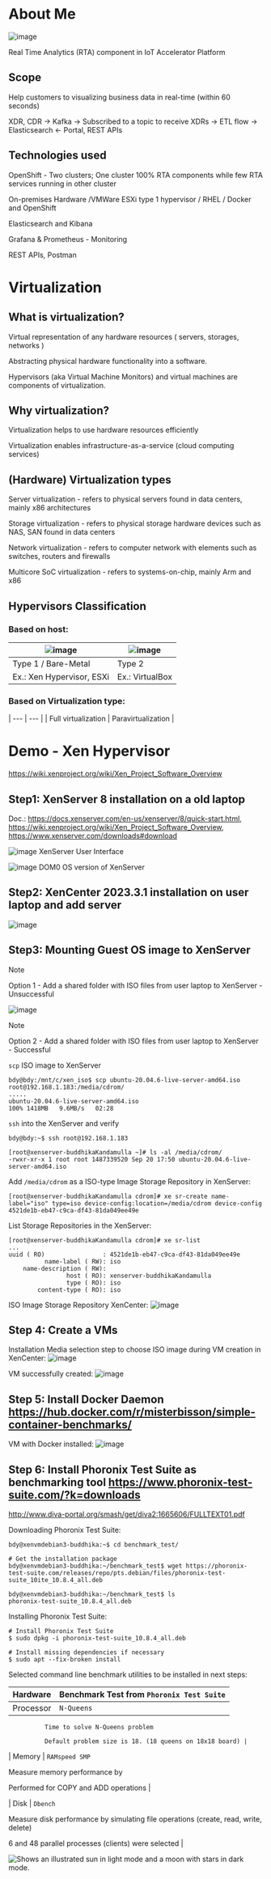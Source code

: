 # About Me
![image](https://github.com/BuddhiPriyashan/XEN-Demo/assets/18088808/8a48bbe4-f92a-4e45-999c-3aaf7f0be150)

Real Time Analytics (RTA) component in IoT Accelerator Platform
## Scope
Help customers to visualizing business data in real-time (within 60 seconds)

XDR, CDR → Kafka → Subscribed to a topic to receive XDRs → ETL flow → Elasticsearch ← Portal, REST APIs

## Technologies used
OpenShift - Two clusters; One cluster 100% RTA components while few RTA services running in other cluster

On-premises Hardware /VMWare ESXi type 1 hypervisor / RHEL / Docker and OpenShift

Elasticsearch and Kibana

Grafana & Prometheus - Monitoring 

REST APIs, Postman

# Virtualization

## What is virtualization?
Virtual representation of any hardware resources ( servers, storages, networks ) 

Abstracting physical hardware functionality into a software. 

Hypervisors (aka Virtual Machine Monitors) and virtual machines are components of virtualization. 

## Why virtualization?
Virtualization helps to use hardware resources efficiently 

Virtualization enables infrastructure-as-a-service (cloud computing services)

## (Hardware) Virtualization types
Server virtualization - refers to physical servers found in data centers, mainly x86 architectures

Storage virtualization - refers to physical storage hardware devices such as NAS, SAN found in data centers

Network virtualization - refers to computer network with elements such as switches, routers and firewalls

Multicore SoC virtualization - refers to systems-on-chip, mainly Arm and x86

## Hypervisors Classification

### Based on host:

| ![image](https://github.com/BuddhiPriyashan/XEN-Demo/assets/18088808/9795b82c-2731-4b4e-84bd-29c5bd5b312e) | ![image](https://github.com/BuddhiPriyashan/XEN-Demo/assets/18088808/6e091fcf-a5a9-4b47-9e25-24c60bc16e75) |
| --- | --- |
| Type 1 / Bare-Metal | Type 2 |
| Ex.: Xen Hypervisor, ESXi | Ex.: VirtualBox |

### Based on Virtualization type:
| --- | --- |
| Full virtualization | Paravirtualization |

# Demo - Xen Hypervisor
https://wiki.xenproject.org/wiki/Xen_Project_Software_Overview

## Step1: XenServer 8 installation on a old laptop
Doc.: https://docs.xenserver.com/en-us/xenserver/8/quick-start.html, https://wiki.xenproject.org/wiki/Xen_Project_Software_Overview, 
https://www.xenserver.com/downloads#download

![image](https://github.com/BuddhiPriyashan/XEN-Demo/assets/18088808/5c4fd7e6-0721-4f06-b3f2-b20ede07c2db)
XenServer User Interface

![image](https://github.com/BuddhiPriyashan/XEN-Demo/assets/18088808/2be1ef83-1769-4b9e-8072-df87b6dcd3ff)
DOM0 OS version of XenServer

## Step2: XenCenter 2023.3.1 installation on user laptop and add server

![image](https://github.com/BuddhiPriyashan/XEN-Demo/assets/18088808/8807a529-f4b9-442c-9bae-ff7a001da475)

## Step3: Mounting Guest OS image to XenServer

> [!NOTE]
> Option 1 - Add a shared folder with ISO files from user laptop to XenServer - Unsuccessful

![image](https://github.com/BuddhiPriyashan/XEN-Demo/assets/18088808/2d4c41a4-2bf1-43b0-8142-9ad8e8180f95)

> [!NOTE]
> Option 2 - Add a shared folder with ISO files from user laptop to XenServer - Successful


`scp` ISO image to XenServer
```shell
bdy@bdy:/mnt/c/xen_iso$ scp ubuntu-20.04.6-live-server-amd64.iso root@192.168.1.183:/media/cdrom/
.....
ubuntu-20.04.6-live-server-amd64.iso                               100% 1418MB   9.6MB/s   02:28    
```

```ssh``` into the XenServer and verify
```shell
bdy@bdy:~$ ssh root@192.168.1.183

[root@xenserver-buddhikaKandamulla ~]# ls -al /media/cdrom/
-rwxr-xr-x 1 root root 1487339520 Sep 20 17:50 ubuntu-20.04.6-live-server-amd64.iso
```
Add ```/media/cdrom``` as a ISO-type Image Storage Repository in XenServer:
```shell
[root@xenserver-buddhikaKandamulla cdrom]# xe sr-create name-label="iso" type=iso device-config:location=/media/cdrom device-config
4521de1b-eb47-c9ca-df43-81da049ee49e
```

List Storage Repositories in the XenServer:

```shell
[root@xenserver-buddhikaKandamulla cdrom]# xe sr-list
...
uuid ( RO)                : 4521de1b-eb47-c9ca-df43-81da049ee49e
          name-label ( RW): iso
    name-description ( RW):
                host ( RO): xenserver-buddhikaKandamulla
                type ( RO): iso
        content-type ( RO): iso
```
ISO Image Storage Repository XenCenter:
![image](https://github.com/BuddhiPriyashan/XEN-Demo/assets/18088808/1a253ff4-6c18-4581-9904-d627fc5af230)

## Step 4: Create a VMs
Installation Media selection step to choose ISO image during VM creation in XenCenter:
![image](https://github.com/BuddhiPriyashan/XEN-Demo/assets/18088808/d96d94a9-be5b-4ccb-88b8-2ba9650097d2)

VM successfully created:
![image](https://github.com/BuddhiPriyashan/XEN-Demo/assets/18088808/0486bf0d-1d7f-4c79-862c-eab45524a051)

## Step 5: Install Docker Daemon  https://hub.docker.com/r/misterbisson/simple-container-benchmarks/
VM with Docker installed:
![image](https://github.com/BuddhiPriyashan/XEN-Demo/assets/18088808/cde606f3-2f14-4ef7-aa5d-53e9558c1503)

## Step 6: Install Phoronix Test Suite as benchmarking tool https://www.phoronix-test-suite.com/?k=downloads

http://www.diva-portal.org/smash/get/diva2:1665606/FULLTEXT01.pdf

Downloading Phoronix Test Suite:
```shell
bdy@xenvmdebian3-buddhika:~$ cd benchmark_test/

# Get the installation package
bdy@xenvmdebian3-buddhika:~/benchmark_test$ wget https://phoronix-test-suite.com/releases/repo/pts.debian/files/phoronix-test-suite_10ite_10.8.4_all.deb

bdy@xenvmdebian3-buddhika:~/benchmark_test$ ls
phoronix-test-suite_10.8.4_all.deb
```

Installing Phoronix Test Suite:
```shell
# Install Phoronix Test Suite
$ sudo dpkg -i phoronix-test-suite_10.8.4_all.deb

# Install missing dependencies if necessary
$ sudo apt --fix-broken install
```

Selected command  line benchmark utilities to be installed in next steps:

| Hardware | Benchmark Test from ```Phoronix Test Suite``` |
| --- | --- |
| Processor | ```N-Queens```

              Time to solve N-Queens problem 

              Default problem size is 18. (18 queens on 18x18 board) |
| Memory | ```RAMspeed SMP```

Measure memory performance by 

Performed for COPY and ADD operations  |

| Disk | ```Dbench```

Measure disk performance by simulating file operations (create, read, write, delete) 

6 and 48 parallel processes (clients) were selected |


<picture>
  <source media="(prefers-color-scheme: dark)" srcset="https://user-images.githubusercontent.com/25423296/163456776-7f95b81a-f1ed-45f7-b7ab-8fa810d529fa.png">
  <source media="(prefers-color-scheme: light)" srcset="https://user-images.githubusercontent.com/25423296/163456779-a8556205-d0a5-45e2-ac17-42d089e3c3f8.png">
  <img alt="Shows an illustrated sun in light mode and a moon with stars in dark mode." src="https://user-images.githubusercontent.com/25423296/163456779-a8556205-d0a5-45e2-ac17-42d089e3c3f8.png">
</picture>

